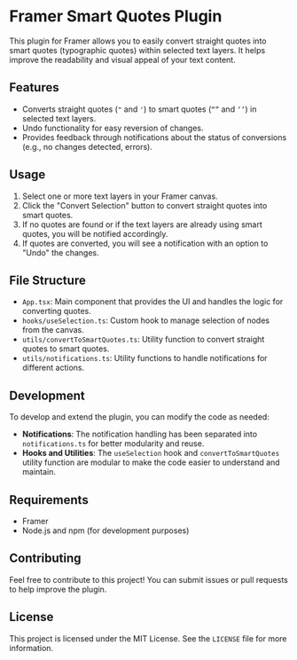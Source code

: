 # Framer Smart Quotes Plugin

This plugin for Framer allows you to easily convert straight quotes into smart quotes (typographic quotes) within selected text layers. It helps improve the readability and visual appeal of your text content.

## Features

- Converts straight quotes (`"` and `'`) to smart quotes (`“”` and `‘’`) in selected text layers.
- Undo functionality for easy reversion of changes.
- Provides feedback through notifications about the status of conversions (e.g., no changes detected, errors).

## Usage

1. Select one or more text layers in your Framer canvas.
2. Click the "Convert Selection" button to convert straight quotes into smart quotes.
3. If no quotes are found or if the text layers are already using smart quotes, you will be notified accordingly.
4. If quotes are converted, you will see a notification with an option to "Undo" the changes.

## File Structure

- `App.tsx`: Main component that provides the UI and handles the logic for converting quotes.
- `hooks/useSelection.ts`: Custom hook to manage selection of nodes from the canvas.
- `utils/convertToSmartQuotes.ts`: Utility function to convert straight quotes to smart quotes.
- `utils/notifications.ts`: Utility functions to handle notifications for different actions.

## Development

To develop and extend the plugin, you can modify the code as needed:

- **Notifications**: The notification handling has been separated into `notifications.ts` for better modularity and reuse.
- **Hooks and Utilities**: The `useSelection` hook and `convertToSmartQuotes` utility function are modular to make the code easier to understand and maintain.

## Requirements

- Framer
- Node.js and npm (for development purposes)

## Contributing

Feel free to contribute to this project! You can submit issues or pull requests to help improve the plugin.

## License

This project is licensed under the MIT License. See the `LICENSE` file for more information.